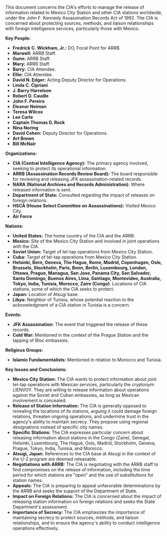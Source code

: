 This document concerns the CIA's efforts to manage the release of information related to Mexico City Station and other CIA stations worldwide, under the John F. Kennedy Assassination Records Act of 1992. The CIA is concerned about protecting sources, methods, and liaison relationships with foreign intelligence services, particularly those with Mexico.

**Key People:**

*   **Fredrick C. Wickham, Jr.:** DO, Focal Point for ARRB.
*   **Marwell:** ARRB Staff.
*   **Gunn:** ARRB Staff.
*   **Mary:** ARRB Staff.
*   **Barry:** CIA Attendee.
*   **Ellie:** CIA Attendee.
*   **David N. Edger:** Acting Deputy Director for Operations.
*   **Linda C. Cipriani**
*   **J. Barry Harrelson**
*   **Robert D. Caudle**
*   **John F. Pereira**
*   **Eleanor Neiman**
*   **Teresa Wilcox**
*   **Lee Carle**
*   **Captain Thomas D. Rock**
*   **Nina Noring**
*   **David Cohen:** Deputy Director for Operations.
*   **Art Brown**
*   **Bill McNair**

**Organizations:**

*   **CIA (Central Intelligence Agency):** The primary agency involved, seeking to protect its operational information.
*   **ARRB (Assassination Records Review Board):** The board responsible for reviewing and releasing JFK assassination-related records.
*   **NARA (National Archives and Records Administration):** Where released information is sent.
*   **Department of State:** Consulted regarding the impact of releases on foreign relations.
*   **HSCA (House Select Committee on Assassinations):** Visited Mexico City.
*   **Air Force**

**Nations:**

*   **United States:** The home country of the CIA and the ARRB.
*   **Mexico:** Site of the Mexico City Station and involved in joint operations with the CIA.
*   **Soviet Union:** Target of tel-tap operations from Mexico City Station.
*   **Cuba:** Target of tel-tap operations from Mexico City Station.
*   **Helsinki, Bern, Geneva, The Hague, Rome, Madrid, Copenhagen, Oslo, Brussels, Stockholm, Paris, Bonn, Berlin, Luxembourg, London, Ottawa, Prague, Managua, San Jose, Panama City, San Salvador, Santo Domingo, Buenos Aires, Lima, Santiago, Montevideo, Australia, Tokyo, India, Tunisia, Morocco, Zaire (Congo)**: Locations of CIA stations, some of which the CIA seeks to protect.
*   **Japan:** Location of Atsugi base.
*   **Libya:** Neighbor of Tunisia, whose potential reaction to the acknowledgment of a CIA station in Tunisia is a concern.

**Events:**

*   **JFK Assassination:** The event that triggered the release of these records.
*   **Cold War:** Mentioned in the context of the Prague Station and the tapping of Bloc embassies.

**Religious Groups:**

*   **Islamic Fundamentalists:** Mentioned in relation to Morocco and Tunisia.

**Key Issues and Conclusions:**

*   **Mexico City Station:** The CIA wants to protect information about joint tel-tap operations with Mexican services, particularly the cryptonym LIENVOY. They are willing to release information about operations against the Soviet and Cuban embassies, as long as Mexican involvement is concealed.
*   **Release of Station Information:** The CIA is generally opposed to revealing the locations of its stations, arguing it could damage foreign relations, threaten ongoing operations, and undermine trust in the agency's ability to maintain secrecy. They propose using regional designations instead of specific city names.
*   **Specific Stations:** The CIA expresses particular concern about releasing information about stations in the Congo (Zaire), Senegal, Helsinki, Luxembourg, The Hague, Oslo, Madrid, Stockholm, Geneva, Prague, Tokyo, India, Tunisia, and Morocco.
*   **Atsugi, Japan:** References to the CIA base at Atsugi in the context of the U-2 program are deemed releasable.
*   **Negotiations with ARRB:** The CIA is negotiating with the ARRB staff to find compromises on the release of information, including the time period for which stations are "open" and the use of substitutions for station names.
*   **Appeals:** The CIA is preparing to appeal unfavorable determinations by the ARRB and seeks the support of the Department of State.
*   **Impact on Foreign Relations:** The CIA is concerned about the impact of releasing station information on foreign relations and seeks the State Department's assessment.
*   **Importance of Secrecy:** The CIA emphasizes the importance of maintaining secrecy to protect sources, methods, and liaison relationships, and to ensure the agency's ability to conduct intelligence operations effectively.
